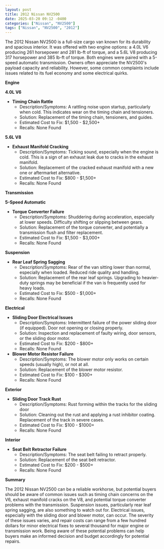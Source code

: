 ```yaml
---
layout: post
title: 2012 Nissan NV2500
date: 2025-03-20 09:12 -0400
categories: ["Nissan", "NV2500"]
tags: ["Nissan", "NV2500", "2012"]
---
```

The 2012 Nissan NV2500 is a full-size cargo van known for its durability and spacious interior. It was offered with two engine options: a 4.0L V6 producing 261 horsepower and 281 lb-ft of torque, and a 5.6L V8 producing 317 horsepower and 385 lb-ft of torque. Both engines were paired with a 5-speed automatic transmission. Owners often appreciate the NV2500's payload capacity and reliability. However, some common complaints include issues related to its fuel economy and some electrical quirks.

**Engine**

**4.0L V6**

*   **Timing Chain Rattle**
    *   Description/Symptoms: A rattling noise upon startup, particularly when cold. This indicates wear on the timing chain and tensioners.
    *   Solution: Replacement of the timing chain, tensioners, and guides.
    *   Estimated Cost to Fix: $1,500 - $2,500+
    *   Recalls: None Found

**5.6L V8**

*   **Exhaust Manifold Cracking**
    *   Description/Symptoms: Ticking sound, especially when the engine is cold. This is a sign of an exhaust leak due to cracks in the exhaust manifold.
    *   Solution: Replacement of the cracked exhaust manifold with a new one or aftermarket alternative.
    *   Estimated Cost to Fix: $800 - $1,500+
    *   Recalls: None Found

**Transmission**

**5-Speed Automatic**

*   **Torque Converter Failure**
    *   Description/Symptoms: Shuddering during acceleration, especially at lower speeds. Difficulty shifting or slipping between gears.
    *   Solution: Replacement of the torque converter, and potentially a transmission flush and filter replacement.
    *   Estimated Cost to Fix: $1,500 - $3,000+
    *   Recalls: None Found

**Suspension**

*   **Rear Leaf Spring Sagging**
    *   Description/Symptoms: Rear of the van sitting lower than normal, especially when loaded. Reduced ride quality and handling.
    *   Solution: Replacement of the rear leaf springs. Upgrading to heavier-duty springs may be beneficial if the van is frequently used for heavy loads.
    *   Estimated Cost to Fix: $500 - $1,000+
    *   Recalls: None Found

**Electrical**

*   **Sliding Door Electrical Issues**
    *   Description/Symptoms: Intermittent failure of the power sliding door (if equipped). Door not opening or closing properly.
    *   Solution: Inspection and replacement of faulty wiring, door sensors, or the sliding door motor.
    *   Estimated Cost to Fix: $200 - $800+
    *   Recalls: None Found
*   **Blower Motor Resistor Failure**
    *   Description/Symptoms: The blower motor only works on certain speeds (usually high), or not at all.
    *   Solution: Replacement of the blower motor resistor.
    *   Estimated Cost to Fix: $100 - $300+
    *   Recalls: None Found

**Exterior**

*   **Sliding Door Track Rust**
    *   Description/Symptoms: Rust forming within the tracks for the sliding door
    *   Solution: Cleaning out the rust and applying a rust inhibitor coating. Replacement of the track in severe cases.
    *   Estimated Cost to Fix: $100 - $1000+
    *   Recalls: None Found

**Interior**

*   **Seat Belt Retractor Failure**
    *   Description/Symptoms: The seat belt failing to retract properly.
    *   Solution: Replacement of the seat belt retractor.
    *   Estimated Cost to Fix: $200 - $500+
    *   Recalls: None Found

**Summary**

The 2012 Nissan NV2500 can be a reliable workhorse, but potential buyers should be aware of common issues such as timing chain concerns on the V6, exhaust manifold cracks on the V8, and potential torque converter problems with the transmission. Suspension issues, particularly rear leaf spring sagging, are also something to watch out for. Electrical issues, especially with the sliding door and blower motor, can occur. The severity of these issues varies, and repair costs can range from a few hundred dollars for minor electrical fixes to several thousand for major engine or transmission work. Being aware of these potential problems can help buyers make an informed decision and budget accordingly for potential repairs.

